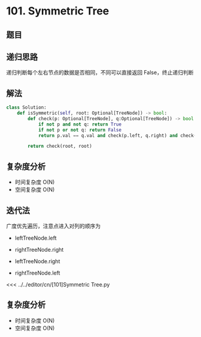 # 101. Symmetric Tree

## 题目

<!--@include: ../../editor/cn/doc/content/[101]Symmetric Tree.md-->

## 递归思路
递归判断每个左右节点的数据是否相同，不同可以直接返回 False，终止递归判断


## 解法

```python
class Solution:
    def isSymmetric(self, root: Optional[TreeNode]) -> bool:
        def check(p: Optional[TreeNode], q:Optional[TreeNode]) -> bool:
            if not p and not q: return True
            if not p or not q: return False
            return p.val == q.val and check(p.left, q.right) and check(p.right, q.left)

        return check(root, root)
```

## 复杂度分析
- 时间复杂度 O(N)
- 空间复杂度 O(N)



## 迭代法
广度优先遍历，注意点进入对列的顺序为
- leftTreeNode.left
- rightTreeNode.right


- leftTreeNode.right
- rightTreeNode.left



<<< ../../editor/cn/[101]Symmetric Tree.py


## 复杂度分析
- 时间复杂度 O(N)
- 空间复杂度 O(N)

